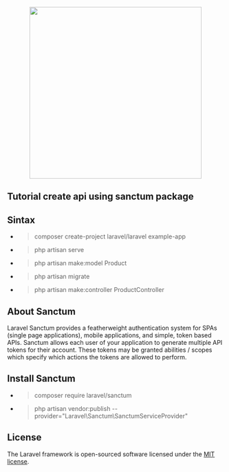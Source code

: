 <p align="center"><a href="https://laravel.com" target="_blank"><img src="https://raw.githubusercontent.com/laravel/art/master/logo-lockup/5%20SVG/2%20CMYK/1%20Full%20Color/laravel-logolockup-cmyk-red.svg" width="400"></a></p>


## Tutorial create api using sanctum package

## Sintax
- > composer create-project laravel/laravel example-app
- > php artisan serve
- > php artisan make:model Product
- > php artisan migrate
- > php artisan make:controller ProductController


## About Sanctum
Laravel Sanctum provides a featherweight authentication system for SPAs (single page applications), mobile applications, and simple, token based APIs. Sanctum allows each user of your application to generate multiple API tokens for their account. These tokens may be granted abilities / scopes which specify which actions the tokens are allowed to perform.


## Install Sanctum
- > composer require laravel/sanctum
- > php artisan vendor:publish --provider="Laravel\Sanctum\SanctumServiceProvider"


## License

The Laravel framework is open-sourced software licensed under the [MIT license](https://opensource.org/licenses/MIT).
